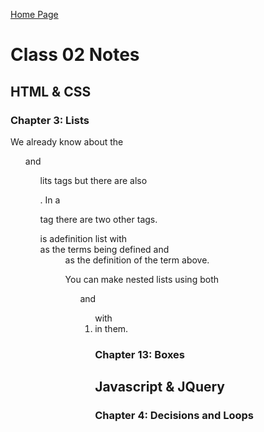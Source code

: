 [Home Page](https://devaoc.github.io/reading-notes/)

# Class 02 Notes

## HTML & CSS

### Chapter 3: Lists

We already know about the <ul> and <ol> lits tags but there are also <dl>. In a <dl> tag there are two other tags. <dl> is adefinition list with <dt> as the terms being defined and <dd> as the definition of the term above.

You can make nested lists using both <ul> and <ol> with <li> in them.

### Chapter 13: Boxes

## Javascript & JQuery

### Chapter 4: Decisions and Loops
